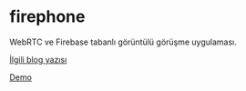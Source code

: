 # firephone
WebRTC ve Firebase tabanlı görüntülü görüşme uygulaması.

<a href="http://www.atasoyweb.net/Firephone-Web-Tabanli-Goruntulu-Gorusme-Uygulamasi" target="_blank">İlgili blog yazısı</a>

<a href="https://firephone.atasoyweb.net" target="_blank">Demo</a>
